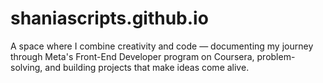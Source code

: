 # shaniascripts.github.io
A space where I combine creativity and code — documenting my journey through Meta's Front-End Developer program on Coursera, problem-solving, and building projects that make ideas come alive.
